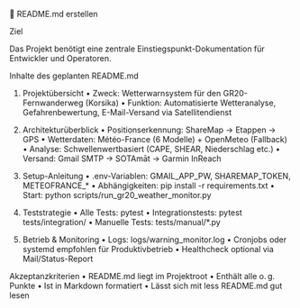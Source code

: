 🧭 README.md erstellen

Ziel

Das Projekt benötigt eine zentrale Einstiegspunkt-Dokumentation für Entwickler und Operatoren.

Inhalte des geplanten README.md

1. Projektübersicht
	•	Zweck: Wetterwarnsystem für den GR20-Fernwanderweg (Korsika)
	•	Funktion: Automatisierte Wetteranalyse, Gefahrenbewertung, E-Mail-Versand via Satellitendienst

2. Architekturüberblick
	•	Positionserkennung: ShareMap → Etappen → GPS
	•	Wetterdaten: Météo-France (6 Modelle) + OpenMeteo (Fallback)
	•	Analyse: Schwellenwertbasiert (CAPE, SHEAR, Niederschlag etc.)
	•	Versand: Gmail SMTP → SOTAmāt → Garmin InReach

3. Setup-Anleitung
	•	.env-Variablen: GMAIL_APP_PW, SHAREMAP_TOKEN, METEOFRANCE_*
	•	Abhängigkeiten: pip install -r requirements.txt
	•	Start: python scripts/run_gr20_weather_monitor.py

4. Teststrategie
	•	Alle Tests: pytest
	•	Integrationstests: pytest tests/integration/
	•	Manuelle Tests: tests/manual/*.py

5. Betrieb & Monitoring
	•	Logs: logs/warning_monitor.log
	•	Cronjobs oder systemd empfohlen für Produktivbetrieb
	•	Healthcheck optional via Mail/Status-Report

Akzeptanzkriterien
	•	README.md liegt im Projektroot
	•	Enthält alle o. g. Punkte
	•	Ist in Markdown formatiert
	•	Lässt sich mit less README.md gut lesen

